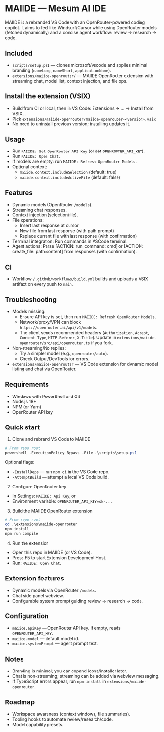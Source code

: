 # MAIIDE — Mesum AI IDE

MAIIDE is a rebranded VS Code with an OpenRouter-powered coding copilot. It aims to feel like Windsurf/Cursor while using OpenRouter models (fetched dynamically) and a concise agent workflow: review → research → code.

## Included
- `scripts/setup.ps1` — clones microsoft/vscode and applies minimal branding (`nameLong`, `nameShort`, `applicationName`).
- `extensions/maiide-openrouter/` — MAIIDE OpenRouter extension with streaming chat, model list, context injection, and file ops.

## Install the extension (VSIX)
- Build from CI or local, then in VS Code: Extensions → … → Install from VSIX…
- Pick `extensions/maiide-openrouter/maiide-openrouter-<version>.vsix`
- No need to uninstall previous version; installing updates it.

## Usage
- Run `MAIIDE: Set OpenRouter API Key` (or set `OPENROUTER_API_KEY`).
- Run `MAIIDE: Open Chat`.
- If models are empty: run `MAIIDE: Refresh OpenRouter Models`.
- Optional context:
  - `maiide.context.includeSelection` (default: true)
  - `maiide.context.includeActiveFile` (default: false)

## Features
- Dynamic models (OpenRouter `/models`).
- Streaming chat responses.
- Context injection (selection/file).
- File operations:
  - Insert last response at cursor
  - New file from last response (with path prompt)
  - Replace current file with last response (with confirmation)
- Terminal integration: Run commands in VSCode terminal.
- Agent actions: Parse [ACTION: run_command: cmd] or [ACTION: create_file: path:content] from responses (with confirmation).

## CI
- Workflow `/.github/workflows/build.yml` builds and uploads a VSIX artifact on every push to `main`.

## Troubleshooting
- Models missing:
  - Ensure API key is set, then run `MAIIDE: Refresh OpenRouter Models`.
  - Network/proxy/VPN can block `https://openrouter.ai/api/v1/models`.
  - The client sends recommended headers (`Authorization`, `Accept`, `Content-Type`, `HTTP-Referer`, `X-Title`). Update in `extensions/maiide-openrouter/src/api/openrouter.ts` if you fork.
- Non‑streaming/No replies:
  - Try a simpler model (e.g., `openrouter/auto`).
  - Check Output/DevTools for errors.
- `extensions/maiide-openrouter` — VS Code extension for dynamic model listing and chat via OpenRouter.

## Requirements
- Windows with PowerShell and Git
- Node.js 18+
- NPM (or Yarn)
- OpenRouter API key

## Quick start
1) Clone and rebrand VS Code to MAIIDE
```powershell
# From repo root
powershell -ExecutionPolicy Bypass -File .\scripts\setup.ps1
```
Optional flags:
- `-InstallDeps` — run `npm ci` in the VS Code repo.
- `-AttemptBuild` — attempt a local VS Code build.

2) Configure OpenRouter key
- In Settings: `MAIIDE: Api Key`, or
- Environment variable: `OPENROUTER_API_KEY=sk-...`

3) Build the MAIIDE OpenRouter extension
```powershell
# From repo root
cd .\extensions\maiide-openrouter
npm install
npm run compile
```

4) Run the extension
- Open this repo in MAIIDE (or VS Code).
- Press F5 to start Extension Development Host.
- Run: `MAIIDE: Open Chat`.

## Extension features
- Dynamic models via OpenRouter `/models`.
- Chat side panel webview.
- Configurable system prompt guiding review → research → code.

## Configuration
- `maiide.apiKey` — OpenRouter API key. If empty, reads `OPENROUTER_API_KEY`.
- `maiide.model` — default model id.
- `maiide.systemPrompt` — agent prompt text.

## Notes
- Branding is minimal; you can expand icons/installer later.
- Chat is non-streaming; streaming can be added via webview messaging.
- If TypeScript errors appear, run `npm install` in `extensions/maiide-openrouter`.

## Roadmap
- Workspace awareness (context windows, file summaries).
- Tooling hooks to automate review/research/code.
- Model capability presets.

